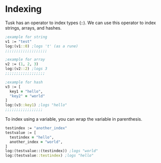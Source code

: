 # Indexing

Tusk has an operator to index types (::). We can use this operator to index strings, arrays, and hashes.

```clojure
;example for string
v1 := "test"
log:(v1::0) ;logs 't' (as a rune)
;;;;;;;;;;;;;;;;;;;

;example for array
v2 := (1, 2, 3)
log:(v2::2) ;logs 3
;;;;;;;;;;;;;;;;;;

;example for hash
v3 := [
  key1 = "hello",
  "key2" = "world"
]
log:(v3::key1) ;logs "hello"
;;;;;;;;;;;;;;;;;
```

To index using a variable, you can wrap the variable in parenthesis.

```clojure
testindex := "another_index"
testvalue := [
  testindex = "hello",
  another_index = "world",
]
log:(testvalue::(testindex)) ;logs "world"
log:(testvalue::testindex) ;logs "hello"
```
